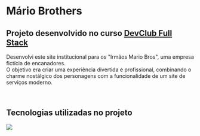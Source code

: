 <h1>Mário Brothers</h1>
<h2>Projeto desenvolvido no curso <a href="https://rodolfomori.com.br/devclub-comercial/">DevClub Full Stack</a></h2>
<p>Desenvolvi este site institucional para os "Irmãos Mario Bros", uma empresa fictícia de encanadores. 
  <br>O objetivo era criar uma experiência divertida e profissional, combinando o charme nostálgico dos personagens com a funcionalidade de um site de serviços moderno.</p>
<br>
<h2>Tecnologias utilizadas no projeto</h2>
<img src="https://github.com/henriquewesley/mario-brothers/blob/main/img/desktop-mario-brothers.png?raw=true">
